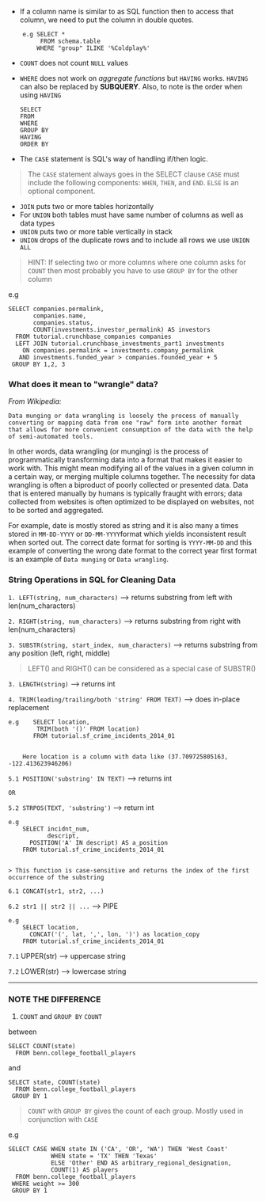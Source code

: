 - If a column name is similar to as SQL function then to access that column, we need to put the column in double quotes. 

```
    e.g SELECT *
         FROM schema.table
        WHERE "group" ILIKE '%Coldplay%'
```

- `COUNT` does not count `NULL` values
- `WHERE` does not work on _aggregate functions_ but `HAVING` works. `HAVING` can also be replaced by __SUBQUERY__. Also, to note is the order when using `HAVING`
    ```
    SELECT
    FROM
    WHERE
    GROUP BY
    HAVING
    ORDER BY
    ```

- The `CASE` statement is SQL's way of handling if/then logic. 

> The `CASE` statement always goes in the SELECT clause
> `CASE` must include the following components: `WHEN`, `THEN`, and `END`. `ELSE` is an optional component.

- `JOIN` puts two or more tables horizontally
- For `UNION` both tables must have same number of columns as well as data types
- `UNION` puts two or more table vertically in stack
- `UNION` drops of the duplicate rows and to include all rows we use `UNION ALL`

> HINT: If selecting two or more columns where one column asks for `COUNT` then most probably you have to use `GROUP BY` for the other column

e.g
```
SELECT companies.permalink,
       companies.name,
       companies.status,
       COUNT(investments.investor_permalink) AS investors
  FROM tutorial.crunchbase_companies companies
  LEFT JOIN tutorial.crunchbase_investments_part1 investments
    ON companies.permalink = investments.company_permalink
   AND investments.funded_year > companies.founded_year + 5
 GROUP BY 1,2, 3
```

### What does it mean to "wrangle" data?
_From Wikipedia:_

`Data munging or data wrangling is loosely the process of manually converting or mapping data from one "raw" form into another format that allows for more convenient consumption of the data with the help of semi-automated tools.`

In other words, data wrangling (or munging) is the process of programmatically transforming data into a format that makes it easier to work with. This might mean modifying all of the values in a given column in a certain way, or merging multiple columns together. The necessity for data wrangling is often a biproduct of poorly collected or presented data. Data that is entered manually by humans is typically fraught with errors; data collected from websites is often optimized to be displayed on websites, not to be sorted and aggregated.

For example, date is mostly stored as string and it is also many a times stored in `MM-DD-YYYY` or `DD-MM-YYYY`format which yields inconsistent result when sorted out.
The correct date format for sorting is `YYYY-MM-DD` and this example of converting the wrong date format to the correct year first format is an example of `Data munging` or `Data wrangling`.

### String Operations in SQL for Cleaning Data

`1. LEFT(string, num_characters)`  --> returns substring from left with len(num_characters)

`2. RIGHT(string, num_characters)`  --> returns substring from right with len(num_characters)

`3. SUBSTR(string, start_index, num_characters)`  --> returns substring from any position (left, right, middle)

> LEFT() and RIGHT() can be considered as a special case of SUBSTR()

`3. LENGTH(string)`  --> returns int

`4. TRIM(leading/trailing/both 'string' FROM TEXT)`  --> does in-place replacement

    e.g    SELECT location,
            TRIM(both '()' FROM location)
           FROM tutorial.sf_crime_incidents_2014_01
        

        Here location is a column with data like (37.709725805163, -122.413623946206)

`5.1 POSITION('substring' IN TEXT)`  --> returns int

    OR

`5.2 STRPOS(TEXT, 'substring')`  --> return int

    e.g 
        SELECT incidnt_num,
               descript,
          POSITION('A' IN descript) AS a_position
        FROM tutorial.sf_crime_incidents_2014_01
      

    > This function is case-sensitive and returns the index of the first occurrence of the substring

`6.1 CONCAT(str1, str2, ...)`

`6.2 str1 || str2 || ...` --> PIPE

    e.g 
        SELECT location,
          CONCAT('(', lat, ',', lon, ')') as location_copy
        FROM tutorial.sf_crime_incidents_2014_01
    

`7.1` UPPER(str)  --> uppercase string

`7.2` LOWER(str)  --> lowercase string

-----------------------

### NOTE THE DIFFERENCE

1. `COUNT` and `GROUP BY` `COUNT` 

between

```
SELECT COUNT(state)
  FROM benn.college_football_players
```
and

```
SELECT state, COUNT(state)
  FROM benn.college_football_players
 GROUP BY 1
```
> `COUNT` with `GROUP BY` gives the count of each group.
> Mostly used in conjunction with `CASE`

e.g
```
SELECT CASE WHEN state IN ('CA', 'OR', 'WA') THEN 'West Coast'
            WHEN state = 'TX' THEN 'Texas'
            ELSE 'Other' END AS arbitrary_regional_designation,
            COUNT(1) AS players
  FROM benn.college_football_players
 WHERE weight >= 300
 GROUP BY 1
```

